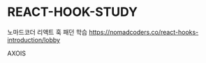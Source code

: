 # REACT-HOOK-STUDY
노마드코더  리액트 훅 패던 학습
https://nomadcoders.co/react-hooks-introduction/lobby

AXOIS


